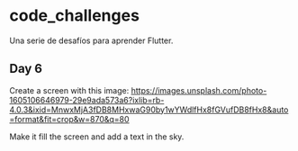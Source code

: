 # code_challenges

Una serie de desafíos para aprender Flutter.

## Day 6
Create a screen with this image: https://images.unsplash.com/photo-1605106646979-29e9ada573a6?ixlib=rb-4.0.3&ixid=MnwxMjA3fDB8MHxwaG90by1wYWdlfHx8fGVufDB8fHx8&auto=format&fit=crop&w=870&q=80

Make it fill the screen and add a text in the sky.